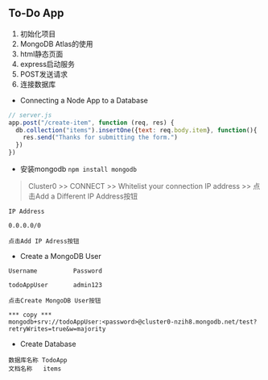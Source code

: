 ## To-Do App
1. 初始化项目
2. MongoDB Atlas的使用
3. html静态页面
4. express启动服务
5. POST发送请求
6. 连接数据库
* Connecting a Node App to a Database
```js
// server.js
app.post("/create-item", function (req, res) {
  db.collection("items").insertOne({text: req.body.item}, function(){
    res.send("Thanks for submitting the form.")
  })
})
```
* 安装mongodb
`npm install mongodb`
> Cluster0 >> CONNECT >> Whitelist your connection IP address >> 点击Add a Different IP Address按钮
```
IP Address

0.0.0.0/0

点击Add IP Adress按钮
```
* Create a MongoDB User
```
Username          Password

todoAppUser       admin123

点击Create MongoDB User按钮

*** copy ***
mongodb+srv://todoAppUser:<password>@cluster0-nzih8.mongodb.net/test?retryWrites=true&w=majority
```
* Create Database
```
数据库名称 TodoApp
文档名称   items
```